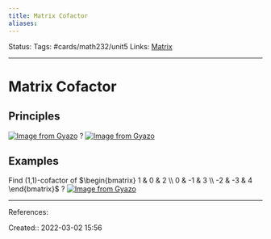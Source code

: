 ```yaml
---
title: Matrix Cofactor
aliases:
---
```

Status:
Tags: #cards/math232/unit5
Links: [Matrix](out/matrix.md)
___

# Matrix Cofactor

## Principles

[![Image from Gyazo](https://i.gyazo.com/d2e69ede6243b5ba31fe4797db48ba7e.png)](https://gyazo.com/d2e69ede6243b5ba31fe4797db48ba7e)
?
[![Image from Gyazo](https://i.gyazo.com/063ab6bc66a6263410f75a458ce77d62.png)](https://gyazo.com/063ab6bc66a6263410f75a458ce77d62)
<!--SR:!2022-03-27,5,130-->

## Examples
Find (1,1)-cofactor of $\begin{bmatrix}
1 & 0 & 2 \\
0 & -1 & 3 \\
-2 & -3 & 4 
\end{bmatrix}$
?
[![Image from Gyazo](https://i.gyazo.com/21f8ae5bad50448b776ce62ee1994ba5.png)](https://gyazo.com/21f8ae5bad50448b776ce62ee1994ba5)
___
References:
<!--SR:!2022-03-29,7,150-->

Created:: 2022-03-02 15:56
